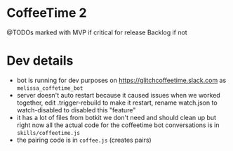 # CoffeeTime 2 

@TODOs
 marked with MVP if critical for release
 Backlog if not
 

# Dev details
 - bot is running for dev purposes on https://glitchcoffeetime.slack.com as `melissa_coffetime_bot`
 - server doesn't auto restart because it caused issues when we worked together, edit .trigger-rebuild to make it restart, rename watch.json to watch-disabled to disabled this "feature"
 - it has a lot of files from botkit we don't need and should clean up but right now all the actual code for the coffeetime bot conversations is in `skills/coffeetime.js`
 - the pairing code is in `coffee.js` (creates pairs)